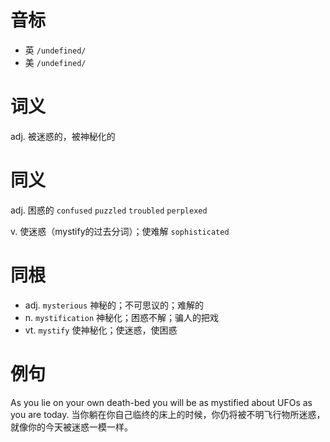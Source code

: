 # 音标

- 英 `/undefined/`
- 美 `/undefined/`

# 词义

adj. 被迷惑的，被神秘化的


# 同义

adj. 困惑的
`confused` `puzzled` `troubled` `perplexed`

v. 使迷惑（mystify的过去分词）；使难解
`sophisticated`

# 同根

- adj. `mysterious` 神秘的；不可思议的；难解的
- n. `mystification` 神秘化；困惑不解；骗人的把戏
- vt. `mystify` 使神秘化；使迷惑，使困惑

# 例句

As you lie on your own death-bed you will be as mystified about UFOs as you are today.
当你躺在你自己临终的床上的时候，你仍将被不明飞行物所迷惑，就像你的今天被迷惑一模一样。


